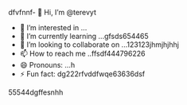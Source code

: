 dfvfnnf- 👋 Hi, I’m @terevyt
- 👀 I’m interested in ...
- 🌱 I’m currently learning ...gfsds654465
- 💞️ I’m looking to collaborate on ...123123jhmjhjhhj
- 📫 How to reach me ..ffsdf444796226
- 😄 Pronouns: ...h
- ⚡ Fun fact: dg222rfvddfwqe63636dsf
<!---4565werasdf4458dfg6262dsf
terevyt/terevyt is a ✨ special ✨ repository because its `README.md` (this f63ile) appears on your GitHub p58rofile.vdsads
You can click the Preview link to take a look at your changevxxxxs.р123465
--->55544dgffesnhh
